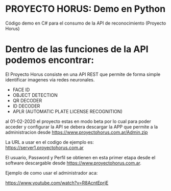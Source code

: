 # PROYECTO HORUS: Demo en Python
Código demo en C# para el consumo de la API de reconocimiento (Proyecto Horus)


# Dentro de las funciones de la API podemos encontrar:

El Proyecto Horus consiste en una API REST que permite de forma simple identificar imagenes via redes neuronales.

- FACE ID
- OBJECT DETECTION
- QR DECODER
- ID DECODER
- APLR (AUTOMATIC PLATE LICENSE RECOGNITION)

al 01-02-2020 el proyecto estas en modo beta por lo cual para poder acceder y configurar la API se debera descargar la APP que permite a la administracion desde https://www.proyectohorus.com.ar/Admin.zip

La URL a usar en el codigo de ejemplo es:
https://server1.proyectohorus.com.ar

El usuario, Password y Perfil se obtienen en esta primer etapa desde el software descargable desde https://www.proyectohorus.com.ar.

Ejemplo de como usar el administrador aca:

https://www.youtube.com/watch?v=R8AcntEprjE
